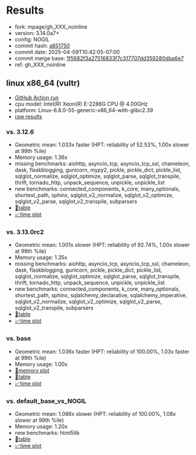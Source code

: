 # Results

- fork: mpage/gh_XXX_noinline
- version: 3.14.0a7+
- config: NOGIL
- commit hash: [a851750](https://github.com/mpage/cpython/commit/a851750)
- commit date: 2025-04-09T10:42:05-07:00
- commit merge base: [1f5682f3a27516833f7c317707dd359280dba6e7](https://github.com/python/cpython/commit/1f5682f3a27516833f7c317707dd359280dba6e7)
- ref: gh_XXX_noinline

## linux x86_64 (vultr)

- [GitHub Action run](https://github.com/facebookexperimental/free-threading-benchmarking/actions/runs/14363650724)
- cpu model: Intel(R) Xeon(R) E-2286G CPU @ 4.00GHz
- platform: Linux-6.8.0-55-generic-x86_64-with-glibc2.39
- [raw results](bm-20250409-vultr-x86_64-mpage-gh_XXX_noinline-3.14.0a7%2B-a851750.json)

### vs. 3.12.6

- Geometric mean: 1.033x faster (HPT: reliability of 52.53%, 1.00x slower at 99th %ile)
- Memory usage: 1.36x
- missing benchmarks: aiohttp, asyncio_tcp, asyncio_tcp_ssl, chameleon, dask, flaskblogging, gunicorn, mypy2, pickle, pickle_dict, pickle_list, sqlglot_normalize, sqlglot_optimize, sqlglot_parse, sqlglot_transpile, thrift, tornado_http, unpack_sequence, unpickle, unpickle_list
- new benchmarks: connected_components, k_core, many_optionals, shortest_path, sphinx, sqlglot_v2_normalize, sqlglot_v2_optimize, sqlglot_v2_parse, sqlglot_v2_transpile, subparsers
- [📄table](bm-20250409-vultr-x86_64-mpage-gh_XXX_noinline-3.14.0a7%2B-a851750-vs-3.12.6.md)
- [📈time plot](bm-20250409-vultr-x86_64-mpage-gh_XXX_noinline-3.14.0a7%2B-a851750-vs-3.12.6.svg)

### vs. 3.13.0rc2

- Geometric mean: 1.001x slower (HPT: reliability of 92.74%, 1.00x slower at 99th %ile)
- Memory usage: 1.35x
- missing benchmarks: aiohttp, asyncio_tcp, asyncio_tcp_ssl, chameleon, dask, flaskblogging, gunicorn, pickle, pickle_dict, pickle_list, sqlglot_normalize, sqlglot_optimize, sqlglot_parse, sqlglot_transpile, thrift, tornado_http, unpack_sequence, unpickle, unpickle_list
- new benchmarks: connected_components, k_core, many_optionals, shortest_path, sphinx, sqlalchemy_declarative, sqlalchemy_imperative, sqlglot_v2_normalize, sqlglot_v2_optimize, sqlglot_v2_parse, sqlglot_v2_transpile, subparsers
- [📄table](bm-20250409-vultr-x86_64-mpage-gh_XXX_noinline-3.14.0a7%2B-a851750-vs-3.13.0rc2.md)
- [📈time plot](bm-20250409-vultr-x86_64-mpage-gh_XXX_noinline-3.14.0a7%2B-a851750-vs-3.13.0rc2.svg)

### vs. base

- Geometric mean: 1.036x faster (HPT: reliability of 100.00%, 1.03x faster at 99th %ile)
- Memory usage: 1.00x
- [🧠memory plot](bm-20250409-vultr-x86_64-mpage-gh_XXX_noinline-3.14.0a7%2B-a851750-vs-base-mem.svg)
- [📄table](bm-20250409-vultr-x86_64-mpage-gh_XXX_noinline-3.14.0a7%2B-a851750-vs-base.md)
- [📈time plot](bm-20250409-vultr-x86_64-mpage-gh_XXX_noinline-3.14.0a7%2B-a851750-vs-base.svg)

### vs. default_base_vs_NOGIL

- Geometric mean: 1.086x slower (HPT: reliability of 100.00%, 1.08x slower at 99th %ile)
- Memory usage: 1.20x
- new benchmarks: html5lib
- [📄table](bm-20250409-vultr-x86_64-mpage-gh_XXX_noinline-3.14.0a7%2B-a851750-vs-default_base_vs_NOGIL.md)
- [📈time plot](bm-20250409-vultr-x86_64-mpage-gh_XXX_noinline-3.14.0a7%2B-a851750-vs-default_base_vs_NOGIL.svg)

